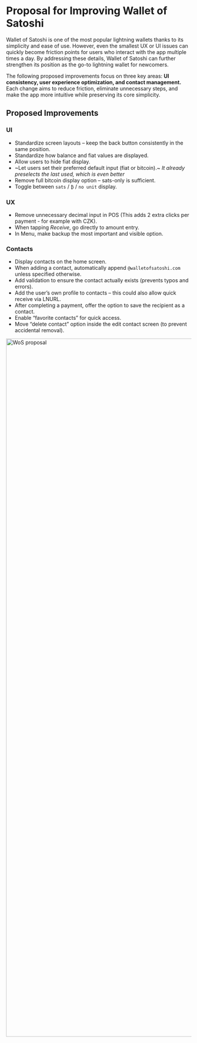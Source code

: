 # Proposal for Improving Wallet of Satoshi

Wallet of Satoshi is one of the most popular lightning wallets thanks to its simplicity and ease of use. However, even the smallest UX or UI issues can quickly become friction points for users who interact with the app multiple times a day. By addressing these details, Wallet of Satoshi can further strengthen its position as the go-to lightning wallet for newcomers.

The following proposed improvements focus on three key areas: **UI consistency, user experience optimization, and contact management.** Each change aims to reduce friction, eliminate unnecessary steps, and make the app more intuitive while preserving its core simplicity.

## Proposed Improvements

### UI

- Standardize screen layouts – keep the back button consistently in the same position.
- Standardize how balance and fiat values are displayed.
- Allow users to hide fiat display.
- ~Let users set their preferred default input (fiat or bitcoin).~ _It already preselects the last used, which is even better_
- Remove full bitcoin display option – sats-only is sufficient.
- Toggle between `sats` / `₿` / `no unit` display.

### UX

- Remove unnecessary decimal input in POS (This adds 2 extra clicks per payment - for example with CZK).
- When tapping *Receive*, go directly to amount entry. 
- In Menu, make backup the most important and visible option.

### Contacts

- Display contacts on the home screen.
- When adding a contact, automatically append `@walletofsatoshi.com` unless specified otherwise.
- Add validation to ensure the contact actually exists (prevents typos and errors).
- Add the user’s own profile to contacts – this could also allow quick receive via LNURL.
- After completing a payment, offer the option to save the recipient as a contact.
- Enable “favorite contacts” for quick access.
- Move “delete contact” option inside the edit contact screen (to prevent accidental removal).

<img width="2908" height="1900" alt="WoS proposal" src="https://github.com/user-attachments/assets/c5c4f6f2-8532-4f3a-be29-82d62e9fe775" />

